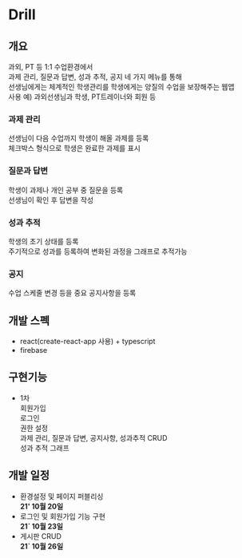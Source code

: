 # Drill

## 개요

과외, PT 등 1:1 수업환경에서  
과제 관리, 질문과 답변, 성과 추적, 공지 네 가지 메뉴를 통해  
선생님에게는 체계적인 학생관리를 학생에게는 양질의 수업을 보장해주는 웹앱  
사용 예) 과외선생님과 학생, PT트레이너와 회원 등

### 과제 관리

선생님이 다음 수업까지 학생이 해올 과제를 등록  
체크박스 형식으로 학생은 완료한 과제를 표시

### 질문과 답변

학생이 과제나 개인 공부 중 질문을 등록  
선생님이 확인 후 답변을 작성

### 성과 추적

학생의 초기 상태를 등록  
주기적으로 성과를 등록하여 변화된 과정을 그래프로 추적가능

### 공지

수업 스케줄 변경 등을 중요 공지사항을 등록

## 개발 스펙

- react(create-react-app 사용) + typescript
- firebase

## 구현기능

- 1차  
  회원가입  
  로그인  
  권한 설정  
  과제 관리, 질문과 답변, 공지사항, 성과추적 CRUD  
  성과 추적 그래프

## 개발 일정

- 환경설정 및 페이지 퍼블리싱  
  **21' 10월 20일**
- 로그인 및 회원가입 기능 구현  
  **21` 10월 23일**
- 게시판 CRUD  
  **21` 10월 26일**
